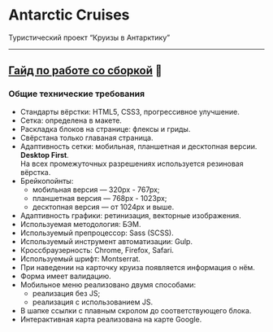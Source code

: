 # Antarctic Cruises 
Туристический проект “Круизы в Антарктику”

---

## [Гайд по работе со сборкой](/GUIDE.md) 📕

### Общие технические требования

* Стандарты вёрстки: HTML5, CSS3, прогрессивное улучшение.
* Сетка: определена в макете.
* Раскладка блоков на странице: флексы и гриды.
* Свёрстана только главаная страница.
* Адаптивность сетки: мобильная, планшетная и десктопная версии. **Desktop First**. <br>
На всех промежуточных разрешениях используется резиновая вёрстка.
* Брейкопойнты:
  - мобильная версия — 320px - 767px;
  - планшетная версия — 768px - 1023px;
  - десктопная версия — от 1024px и выше.
* Адаптивность графики: ретинизация, векторные изображения.
* Используемая методология: БЭМ.
* Используемый препроцессор: Sass (SCSS).
* Используемый инструмент автоматизации: Gulp.
* Кроссбраузерность: Chrome, Firefox, Safari.
* Используемый шрифт: Montserrat.
* При наведении на карточку круиза появляется информация о нём.
* Форма имеет валидацию.
* Мобильное меню реализовано двумя способами:
  - реализация без JS;
  - реализация с использованием JS.
* В шапке ссылки с плавным скролом до соответствующего блока. 
* Интерактивная карта реализована на карте Google.
